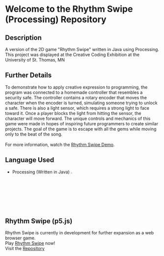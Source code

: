 # Welcome to the Rhythm Swipe (Processing) Repository

## Description
A version of the 2D game "Rhythm Swipe" written in Java using Processing.<br>
This project was displayed at the Creative Coding Exhibition at the University of St. Thomas, MN<be>

## Further Details
To demonstrate how to apply creative expression to programming, the program was connected to a homemade controller that resembles a security safe.
The controller contains a rotary encoder that moves the character when the encoder is turned, simulating someone trying to unlock a safe. There is also a light sensor, which requires a strong light to face toward it. Once a player blocks the light from hitting the sensor, the character will move forward. The unique controls and mechanics of this game were made in hopes of inspiring future programmers to create similar projects.
The goal of the game is to escape with all the gems while moving only to the beat of the song.<br><br>
For more information, watch the <a href="https://www.youtube.com/watch?v=rgs-iTpvMRE">Rhythm Swipe Demo</a>.

## Language Used
- Processing (Written in Java) <img width="3%" src="https://github.com/johntran038/Rhythm-Swipe_Processing/assets/123771828/303be9bf-21f7-4d6d-b8bc-5359899f3b61" />

## Rhythm Swipe (p5.js)
Rhythm Swipe is currently in development for further expansion as a web browser game.<br>
Play <a href="https://projectrhythmswipe.netlify.app/">Rhythm Swipe</a> now!<br>
Visit the <a href="https://github.com/FrancisTR/Rhythm-Swipe">Repository</a>
